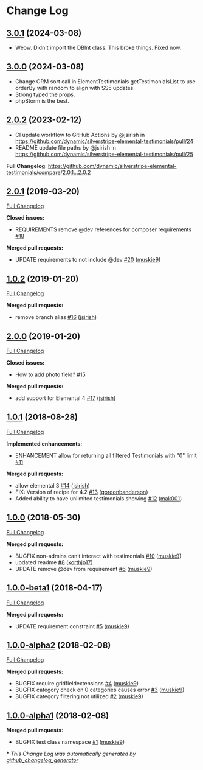 # Change Log

## [3.0.1](https://github.com/blacksheepcreative/silverstripe-elemental-testimonials/tree/3.0.1) (2024-03-08)
* Weow. Didn't import the DBInt class. This broke things. Fixed now.

## [3.0.0](https://github.com/blacksheepcreative/silverstripe-elemental-testimonials/tree/3.0.0) (2024-03-08)
* Change ORM sort call in ElementTestimonials getTestimonialsList to use orderBy with random to align with SS5 updates.
* Strong typed the props.
* phpStorm is the best.

## [2.0.2](https://github.com/dynamic/silverstripe-elemental-testimonials/tree/2.0.2) (2023-02-12)
* CI update workflow to GitHub Actions by @jsirish in https://github.com/dynamic/silverstripe-elemental-testimonials/pull/24
* README update file paths by @jsirish in https://github.com/dynamic/silverstripe-elemental-testimonials/pull/25


**Full Changelog**: https://github.com/dynamic/silverstripe-elemental-testimonials/compare/2.0.1...2.0.2

## [2.0.1](https://github.com/dynamic/silverstripe-elemental-testimonials/tree/2.0.1) (2019-03-20)
[Full Changelog](https://github.com/dynamic/silverstripe-elemental-testimonials/compare/1.0.2...2.0.1)

**Closed issues:**

- REQUIREMENTS remove @dev references for composer requirements [\#18](https://github.com/dynamic/silverstripe-elemental-testimonials/issues/18)

**Merged pull requests:**

- UPDATE requirements to not include @dev [\#20](https://github.com/dynamic/silverstripe-elemental-testimonials/pull/20) ([muskie9](https://github.com/muskie9))

## [1.0.2](https://github.com/dynamic/silverstripe-elemental-testimonials/tree/1.0.2) (2019-01-20)
[Full Changelog](https://github.com/dynamic/silverstripe-elemental-testimonials/compare/2.0.0...1.0.2)

**Merged pull requests:**

- remove branch alias [\#16](https://github.com/dynamic/silverstripe-elemental-testimonials/pull/16) ([jsirish](https://github.com/jsirish))

## [2.0.0](https://github.com/dynamic/silverstripe-elemental-testimonials/tree/2.0.0) (2019-01-20)
[Full Changelog](https://github.com/dynamic/silverstripe-elemental-testimonials/compare/1.0.1...2.0.0)

**Closed issues:**

- How to add photo field? [\#15](https://github.com/dynamic/silverstripe-elemental-testimonials/issues/15)

**Merged pull requests:**

- add support for Elemental 4 [\#17](https://github.com/dynamic/silverstripe-elemental-testimonials/pull/17) ([jsirish](https://github.com/jsirish))

## [1.0.1](https://github.com/dynamic/silverstripe-elemental-testimonials/tree/1.0.1) (2018-08-28)
[Full Changelog](https://github.com/dynamic/silverstripe-elemental-testimonials/compare/1.0.0...1.0.1)

**Implemented enhancements:**

- ENHANCEMENT allow for returning all filtered Testimonials with "0" limit [\#11](https://github.com/dynamic/silverstripe-elemental-testimonials/issues/11)

**Merged pull requests:**

- allow elemental 3 [\#14](https://github.com/dynamic/silverstripe-elemental-testimonials/pull/14) ([jsirish](https://github.com/jsirish))
- FIX: Version of recipe for 4.2 [\#13](https://github.com/dynamic/silverstripe-elemental-testimonials/pull/13) ([gordonbanderson](https://github.com/gordonbanderson))
- Added ability to have unlimited testimonials showing [\#12](https://github.com/dynamic/silverstripe-elemental-testimonials/pull/12) ([mak001](https://github.com/mak001))

## [1.0.0](https://github.com/dynamic/silverstripe-elemental-testimonials/tree/1.0.0) (2018-05-30)
[Full Changelog](https://github.com/dynamic/silverstripe-elemental-testimonials/compare/1.0.0-beta1...1.0.0)

**Merged pull requests:**

- BUGFIX non-admins can’t interact with testimonials [\#10](https://github.com/dynamic/silverstripe-elemental-testimonials/pull/10) ([muskie9](https://github.com/muskie9))
- updated readme [\#8](https://github.com/dynamic/silverstripe-elemental-testimonials/pull/8) ([korthjp17](https://github.com/korthjp17))
- UPDATE remove @dev from requirement [\#6](https://github.com/dynamic/silverstripe-elemental-testimonials/pull/6) ([muskie9](https://github.com/muskie9))

## [1.0.0-beta1](https://github.com/dynamic/silverstripe-elemental-testimonials/tree/1.0.0-beta1) (2018-04-17)
[Full Changelog](https://github.com/dynamic/silverstripe-elemental-testimonials/compare/1.0.0-alpha2...1.0.0-beta1)

**Merged pull requests:**

- UPDATE requirement constraint [\#5](https://github.com/dynamic/silverstripe-elemental-testimonials/pull/5) ([muskie9](https://github.com/muskie9))

## [1.0.0-alpha2](https://github.com/dynamic/silverstripe-elemental-testimonials/tree/1.0.0-alpha2) (2018-02-08)
[Full Changelog](https://github.com/dynamic/silverstripe-elemental-testimonials/compare/1.0.0-alpha1...1.0.0-alpha2)

**Merged pull requests:**

- BUGFIX require gridfieldextensions [\#4](https://github.com/dynamic/silverstripe-elemental-testimonials/pull/4) ([muskie9](https://github.com/muskie9))
- BUGFIX category check on 0 categories causes error [\#3](https://github.com/dynamic/silverstripe-elemental-testimonials/pull/3) ([muskie9](https://github.com/muskie9))
- BUGFIX category filtering not utilized [\#2](https://github.com/dynamic/silverstripe-elemental-testimonials/pull/2) ([muskie9](https://github.com/muskie9))

## [1.0.0-alpha1](https://github.com/dynamic/silverstripe-elemental-testimonials/tree/1.0.0-alpha1) (2018-02-08)
**Merged pull requests:**

- BUGFIX test class namespace [\#1](https://github.com/dynamic/silverstripe-elemental-testimonials/pull/1) ([muskie9](https://github.com/muskie9))



\* *This Change Log was automatically generated by [github_changelog_generator](https://github.com/skywinder/Github-Changelog-Generator)*
